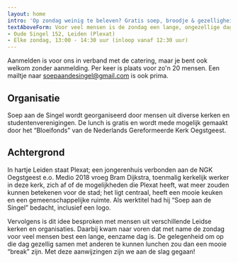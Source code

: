 ```yaml
---
layout: home
intro: 'Op zondag weinig te beleven? Gratis soep, broodje & gezelligheid!'
textAboveForm: Voor veel mensen is de zondag een lange, ongezellige dag. Daarom hebben wij het idee opgepakt om elke week met een groepje gezellig te gaan lunchen aan de singel. Een fijne "break" in je dag... en eten moet je toch ;-) Je bent van harte welkom om aan te schuiven.
- Oude Singel 152, Leiden (Plexat)
- Elke zondag, 13:00 - 14:30 uur (inloop vanaf 12:30 uur)
---
```

Aanmelden is voor ons in verband met de catering, maar je bent ook welkom zonder aanmelding. Per keer is plaats voor zo'n 20 mensen. Een mailtje naar <a href='mailto:soepaandesingel@gmail.com'>soepaandesingel@gmail.com</a> is ook prima.
 
## Organisatie
Soep aan de Singel wordt georganiseerd door mensen uit diverse kerken en
studentenverenigingen. De lunch is gratis en wordt mede mogelijk gemaakt door
het “Bloeifonds” van de Nederlands Gereformeerde Kerk Oegstgeest.

## Achtergrond
In hartje Leiden staat Plexat; een jongerenhuis verbonden aan de NGK
Oegstgeest e.o. Medio 2018 vroeg Bram Dijkstra, toenmalig kerkelijk werker in
deze kerk, zich af of de mogelijkheden die Plexat heeft, wat meer zouden
kunnen betekenen voor de stad; het ligt centraal, heeft een mooie keuken en
een gemeenschappelijke ruimte. Als werktitel had hij “Soep aan de Singel”
bedacht, inclusief een logo.

Vervolgens is dit idee besproken met mensen uit verschillende Leidse kerken en
organisaties. Daarbij kwam naar voren dat met name de zondag voor veel mensen
best een lange, eenzame dag is. De gelegenheid om op die dag gezellig samen
met anderen te kunnen lunchen zou dan een mooie “break” zijn. Met deze
aanwijzingen zijn we aan de slag gegaan!